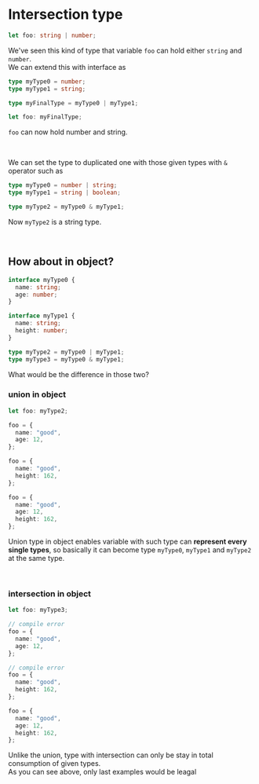 # Intersection type

```ts
let foo: string | number;
```

We've seen this kind of type that variable `foo` can hold either `string` and `number`.  
We can extend this with interface as

```ts
type myType0 = number;
type myType1 = string;

type myFinalType = myType0 | myType1;

let foo: myFinalType;
```

`foo` can now hold number and string.

<br/>

We can set the type to duplicated one with those given types with `&` operator such as

```ts
type myType0 = number | string;
type myType1 = string | boolean;

type myType2 = myType0 & myType1;
```

Now `myType2` is a string type.

<br/>

## How about in object?

```ts
interface myType0 {
  name: string;
  age: number;
}

interface myType1 {
  name: string;
  height: number;
}

type myType2 = myType0 | myType1;
type myType3 = myType0 & myType1;
```

What would be the difference in those two?

### union in object

```ts
let foo: myType2;

foo = {
  name: "good",
  age: 12,
};

foo = {
  name: "good",
  height: 162,
};

foo = {
  name: "good",
  age: 12,
  height: 162,
};
```

Union type in object enables variable with such type can **represent every single types**, so basically it can become type `myType0`, `myType1` and `myType2` at the same type.

<br/>

### intersection in object

```ts
let foo: myType3;

// compile error
foo = {
  name: "good",
  age: 12,
};

// compile error
foo = {
  name: "good",
  height: 162,
};

foo = {
  name: "good",
  age: 12,
  height: 162,
};
```

Unlike the union, type with intersection can only be stay in total consumption of given types.  
As you can see above, only last examples would be leagal
